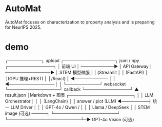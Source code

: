 # AutoMat
AutoMat focuses on characterization to property analysis and is preparing for NeurIPS 2025.

# demo
┌───────────┐   upload      ┌─────────────────┐   json / npy      ┌───────────────┐
│  前端 UI  │ ───────────► │   API Gateway   │ ───────────────► │  STEM 模型微服 │
│(Streamlit │              │ (FastAPI)       │                  │(GPU 推理+REST) │
│/React)    │ ◄─────────── │                 │ ◄─────────────── │               │
└───────────┘  websocket    └─────────────────┘    callback      └───────────────┘
     ▲                                                         result.json
     │Markdown + 图表                         ┌─────────────────────┐
     │                                         │  LLM Orchestrator  │
     │                                         │   (LangChain)      │
     │           answer / plot (LLM) ◄─────────┤  统一 LLM Driver   │
     │                                         │  GPT-4o / Qwen /   │
     │                                         │  Llama / DeepSeek  │
     │ STEM image (可选) ─────┐                └─────────────────────┘
     └────────────────────────┴─►  GPT-4o Vision (可选)

